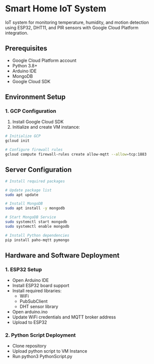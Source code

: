 # Smart Home IoT System

IoT system for monitoring temperature, humidity, and motion detection using ESP32, DHT11, and PIR sensors with Google Cloud Platform integration.

## Prerequisites

- Google Cloud Platform account
- Python 3.8+
- Arduino IDE
- MongoDB
- Google Cloud SDK

## Environment Setup

### 1. GCP Configuration

1. Install Google Cloud SDK
2. Initialize and create VM instance:
```bash
# Initialize GCP
gcloud init

# Configure firewall rules
gcloud compute firewall-rules create allow-mqtt --allow=tcp:1883
```

## Server Configuration
```bash
# Install required packages

# Update package list
sudo apt update

# Install MongoDB
sudo apt install -y mongodb

# Start MongoDB Service
sudo systemctl start mongodb
sudo systemctl enable mongodb

# Install Python dependencies
pip install paho-mqtt pymongo
```

## Hardware and Software Deployment

### 1. ESP32 Setup
- Open Arduino IDE
- Install ESP32 board support
- Install required libraries:
    - WiFi
    - PubSubClient
    - DHT sensor library
- Open arduino.ino
- Update WiFi credentials and MQTT broker address
- Upload to ESP32

### 2. Python Script Deployment
- Clone repository
- Upload python script to VM Instance
- Run python3 PythonScript.py
